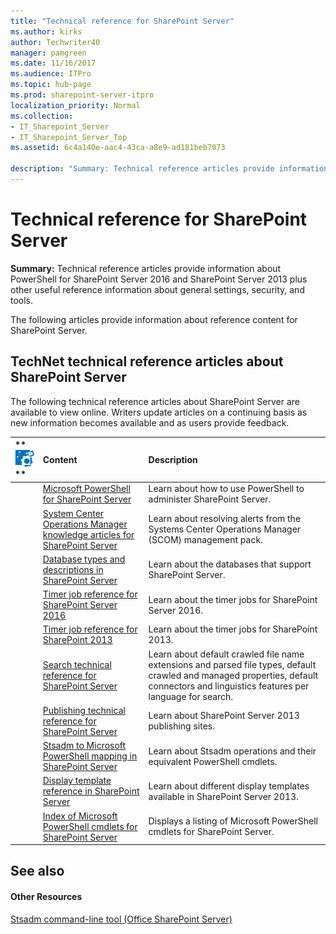 ```yaml
---
title: "Technical reference for SharePoint Server"
ms.author: kirks
author: Techwriter40
manager: pamgreen
ms.date: 11/16/2017
ms.audience: ITPro
ms.topic: hub-page
ms.prod: sharepoint-server-itpro
localization_priority: Normal
ms.collection:
- IT_Sharepoint_Server
- IT_Sharepoint_Server_Top
ms.assetid: 6c4a140e-aac4-43ca-a8e9-ad181beb7073

description: "Summary: Technical reference articles provide information about PowerShell for SharePoint Server 2016 and SharePoint Server 2013 plus other useful reference information about general settings, security, and tools."
---
```


# Technical reference for SharePoint Server

 **Summary:** Technical reference articles provide information about PowerShell for SharePoint Server 2016 and SharePoint Server 2013 plus other useful reference information about general settings, security, and tools. 
  
The following articles provide information about reference content for SharePoint Server.
  
## TechNet technical reference articles about SharePoint Server

The following technical reference articles about SharePoint Server are available to view online. Writers update articles on a continuing basis as new information becomes available and as users provide feedback.
  
|**        ![Behind the scenes icon](../media/mod_icon_behindscenes.PNG)                 **|**Content**|**Description**|
|:-----|:-----|:-----|
||[Microsoft PowerShell for SharePoint Server](http://technet.microsoft.com/library/93ca2966-8000-498d-8539-83c59ddad4d8.aspx) <br/> |Learn about how to use PowerShell to administer SharePoint Server.  <br/> |
||[System Center Operations Manager knowledge articles for SharePoint Server](system-center-operations-manager-knowledge-articles.md) <br/> |Learn about resolving alerts from the Systems Center Operations Manager (SCOM) management pack.  <br/> |
||[Database types and descriptions in SharePoint Server](database-types-and-descriptions.md) <br/> |Learn about the databases that support SharePoint Server.  <br/> |
||[Timer job reference for SharePoint Server 2016](timer-job-reference-for-sharepoint-server-2016.md) <br/> |Learn about the timer jobs for SharePoint Server 2016.  <br/> |
||[Timer job reference for SharePoint 2013](timer-job-reference-for-sharepoint-2013.md) <br/> |Learn about the timer jobs for SharePoint 2013.  <br/> |
||[Search technical reference for SharePoint Server](search-technical-reference.md) <br/> |Learn about default crawled file name extensions and parsed file types, default crawled and managed properties, default connectors and linguistics features per language for search.  <br/> |
||[Publishing technical reference for SharePoint Server](publishing-technical-reference.md) <br/> |Learn about SharePoint Server 2013 publishing sites.  <br/> |
||[Stsadm to Microsoft PowerShell mapping in SharePoint Server](stsadm-to-microsoft-powershell-mapping.md) <br/> |Learn about Stsadm operations and their equivalent PowerShell cmdlets.  <br/> |
||[Display template reference in SharePoint Server](display-template-reference-in-sharepoint-server.md) <br/> |Learn about different display templates available in SharePoint Server 2013.  <br/> |
||[Index of Microsoft PowerShell cmdlets for SharePoint Server](http://technet.microsoft.com/library/f049a805-767c-41a8-b43e-c736a9979520.aspx) <br/> |Displays a listing of Microsoft PowerShell cmdlets for SharePoint Server.  <br/> |
   
## See also

#### Other Resources

[Stsadm command-line tool (Office SharePoint Server)](https://go.microsoft.com/fwlink/p/?LinkID=186993)

